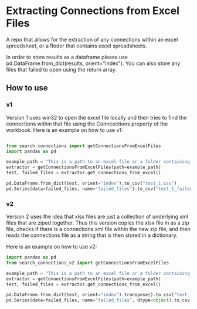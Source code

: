 # Extracting Connections from Excel Files

A repo that allows for the extraction of any connections within an excel spreadsheet, 
or a floder that contains excel spreadsheets.

In order to store results as a dataframe please use pd.DataFrame.from_dict(results, orient="index").
You can also store any files that failed to open using the return array.

## How to use

### v1 

Version 1 uses win32 to open the excel file locally and then tries to find the connections within that file
using the Conncections property of the workbook. 
Here is an example on how to use v1:

```python

from search_connections import getConnectionsFromExcelFiles
import pandas as pd

example_path = "This is a path to an excel file or a folder containing excel files"
extractor = getConnectionsFromExcelFiles(path=example_path)
test, failed_files = extractor.get_connections_from_excel()

pd.DataFrame.from_dict(test, orient="index").to_csv("test_1.csv")
pd.Series(data=failed_files, name="failed_files").to_csv("test_1_failed_files.csv")

```

### v2

Version 2 uses the idea that xlsx files are just a collection of underlying xml files that are ziped together.
Thus this version copies the xlsx file in as a zip file, checks if there is a connections.xml file
within the new zip file, and then reads the connections file as a string that is then stored in a dictionary.

Here is an example on how to use v2:

```python
import pandas as pd
from search_connections_v2 import getConnectionsFromExcelFiles

example_path = "This is a path to an excel file or a folder containing excel files"
extractor = getConnectionsFromExcelFiles(path=example_path)
test, failed_files = extractor.get_connections_from_excel()

pd.DataFrame.from_dict(test, orient="index").transpose().to_csv("test_1-v2.csv")
pd.Series(data=failed_files, name="failed_files", dtype=object).to_csv("test_1_failed_files.csv")
```